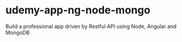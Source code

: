 # udemy-app-ng-node-mongo
Build a professional app driven by Restful API using Node, Angular and MongoDB
